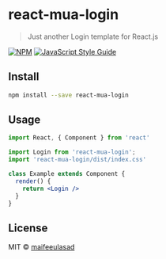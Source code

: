 # react-mua-login

> Just another Login template for React.js

[![NPM](https://img.shields.io/npm/v/react-mua-login.svg)](https://www.npmjs.com/package/react-mua-login) [![JavaScript Style Guide](https://img.shields.io/badge/code_style-standard-brightgreen.svg)](https://standardjs.com)

## Install

```bash
npm install --save react-mua-login
```

## Usage

```jsx
import React, { Component } from 'react'

import Login from 'react-mua-login';
import 'react-mua-login/dist/index.css'

class Example extends Component {
  render() {
    return <Login />
  }
}
```

## License

MIT © [maifeeulasad](https://github.com/maifeeulasad)

